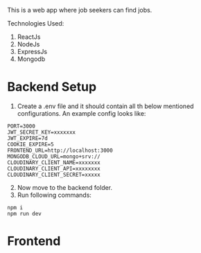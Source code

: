 This is a web app where job seekers can find jobs.

Technologies Used:
1. ReactJs
2. NodeJs
3. ExpressJs
4. Mongodb

# Backend Setup
1. Create a .env file and it should contain all th below mentioned configurations.
An example config looks like:

```
PORT=3000
JWT_SECRET_KEY=xxxxxxx
JWT_EXPIRE=7d
COOKIE_EXPIRE=5
FRONTEND_URL=http://localhost:3000
MONGODB_CLOUD_URL=mongo+srv://
CLOUDINARY_CLIENT_NAME=xxxxxxx
CLOUDINARY_CLIENT_API=xxxxxxxx
CLOUDINARY_CLIENT_SECRET=xxxxx
```

2. Now move to the backend folder.
3. Run following commands:
```
npm i
npm run dev
```

# Frontend
